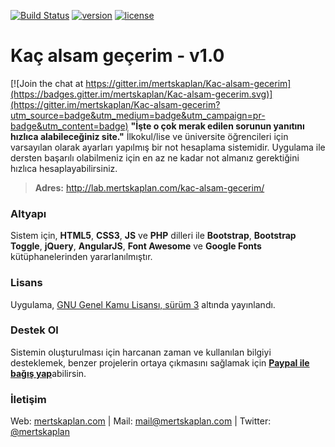 [![Build Status](https://scrutinizer-ci.com/g/mertskaplan/Kac-alsam-gecerim/badges/build.png?b=master)](https://scrutinizer-ci.com/g/mertskaplan/Kac-alsam-gecerim/build-status/master) [![version](https://img.shields.io/badge/version-v1-orange.svg)]() [![license](https://img.shields.io/badge/license-GPLv3-blue.svg)](https://github.com/mertskaplan/Kac-alsam-gecerim/blob/master/LICENSE)

# Kaç alsam geçerim - v1.0

[![Join the chat at https://gitter.im/mertskaplan/Kac-alsam-gecerim](https://badges.gitter.im/mertskaplan/Kac-alsam-gecerim.svg)](https://gitter.im/mertskaplan/Kac-alsam-gecerim?utm_source=badge&utm_medium=badge&utm_campaign=pr-badge&utm_content=badge)
**"İşte o çok merak edilen sorunun yanıtını hızlıca alabileceğiniz site."**
İlkokul/lise ve üniversite öğrencileri için varsayılan olarak ayarları yapılmış bir not hesaplama sistemidir. Uygulama ile dersten başarılı olabilmeniz için en az ne kadar not almanız gerektiğini hızlıca hesaplayabilirsiniz.

> **Adres:** http://lab.mertskaplan.com/kac-alsam-gecerim/

### Altyapı
Sistem için, **HTML5**, **CSS3**, **JS** ve **PHP** dilleri ile **Bootstrap**, **Bootstrap Toggle**, **jQuery**, **AngularJS**, **Font Awesome** ve **Google Fonts** kütüphanelerinden yararlanılmıştır.

### Lisans
Uygulama, [GNU Genel Kamu Lisansı, sürüm 3](https://github.com/mertskaplan/Deprem-Bilgi-Sistemi/blob/master/LICENSE) altında yayınlandı.

### Destek Ol

Sistemin oluşturulması için harcanan zaman ve kullanılan bilgiyi desteklemek, benzer projelerin ortaya çıkmasını sağlamak için [**Paypal ile bağış yap**](https://www.paypal.me/mertskaplan/10)abilirsin.

### İletişim
Web: [mertskaplan.com](http://mertskaplan.com) | Mail: mail@mertskaplan.com | Twitter: [@mertskaplan](https://twitter.com/mertskaplan)